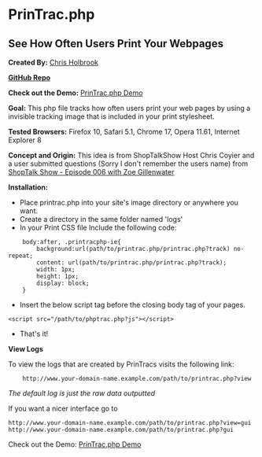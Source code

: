 # PrinTrac.php
## See How Often Users Print Your Webpages
**Created By:** [Chris Holbrook](http://mad9scientist.com/ "Author's Website")

**[GitHub Repo](https://github.com/mad9scientist/PrinTrac.php/ "GitHub")**

**Check out the Demo:** [PrinTrac.php Demo](http://mad9scientist.com/projects/printracphp/)

**Goal:** This php file tracks how often users print your web pages by using a invisible tracking image that is included in your print stylesheet.

**Tested Browsers:** Firefox 10, Safari 5.1, Chrome 17, Opera 11.61, Internet Explorer 8

**Concept and Origin:** This idea is from ShopTalkShow Host Chris Coyier and a user submitted questions (Sorry I don't remember the users name) from [ShopTalk Show - Episode 006 with Zoe Gillenwater](http://shoptalkshow.com/episodes/006-with-zoe-gillenwater/ "ShopTalk Show")

**Installation:**

*	Place printrac.php into your site's image directory or anywhere you want.
*	Create a directory in the same folder named 'logs'
*	In your Print CSS file Include the following code:

```
	body:after, .printracphp-ie{
		background:url(path/to/printrac.php/printrac.php?track) no-repeat;
		content: url(path/to/printrac.php/printrac.php?track);
		width: 1px;
		height: 1px;
		display: block;
	}
```
*	Insert the below script tag before the closing body tag of your pages.

```
<script src="/path/to/phptrac.php?js"></script>
```
* That's it!

**View Logs**

To view the logs that are created by PrinTracs visits the following link:
```
	http://www.your-domain-name.example.com/path/to/printrac.php?view
```

*The default log is just the raw data outputted*

If you want a nicer interface go to

	http://www.your-domain-name.example.com/path/to/printrac.php?view=gui
	http://www.your-domain-name.example.com/path/to/printrac.php?gui


Check out the Demo: [PrinTrac.php Demo](http://mad9scientist.com/projects/printracphp/)